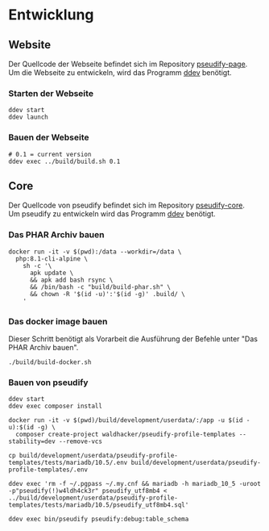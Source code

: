 # Entwicklung

## Website

Der Quellcode der Webseite befindet sich im Repository [pseudify-page](https://github.com/waldhacker/pseudify-page).  
Um die Webseite zu entwickeln, wird das Programm [ddev](https://ddev.readthedocs.io/en/stable/) benötigt.  

### Starten der Webseite

```shell
ddev start
ddev launch
```

### Bauen der Webseite

```shell
# 0.1 = current version
ddev exec ../build/build.sh 0.1
```

## Core

Der Quellcode von pseudify befindet sich im Repository [pseudify-core](https://github.com/waldhacker/pseudify-core).  
Um pseudify zu entwickeln wird das Programm [ddev](https://ddev.readthedocs.io/en/stable/) benötigt.  

### Das PHAR Archiv bauen

```shell
docker run -it -v $(pwd):/data --workdir=/data \
  php:8.1-cli-alpine \
    sh -c '\
      apk update \
      && apk add bash rsync \
      && /bin/bash -c "build/build-phar.sh" \
      && chown -R '$(id -u)':'$(id -g)' .build/ \
    '
```

### Das docker image bauen

Dieser Schritt benötigt als Vorarbeit die Ausführung der Befehle unter "Das PHAR Archiv bauen".

```shell
./build/build-docker.sh
```

### Bauen von pseudify

```shell
ddev start
ddev exec composer install

docker run -it -v $(pwd)/build/development/userdata/:/app -u $(id -u):$(id -g) \
  composer create-project waldhacker/pseudify-profile-templates --stability=dev --remove-vcs

cp build/development/userdata/pseudify-profile-templates/tests/mariadb/10.5/.env build/development/userdata/pseudify-profile-templates/.env

ddev exec 'rm -f ~/.pgpass ~/.my.cnf && mariadb -h mariadb_10_5 -uroot -p"pseudify(!)w4ldh4ck3r" pseudify_utf8mb4 < ../build/development/userdata/pseudify-profile-templates/tests/mariadb/10.5/pseudify_utf8mb4.sql'

ddev exec bin/pseudify pseudify:debug:table_schema
```
